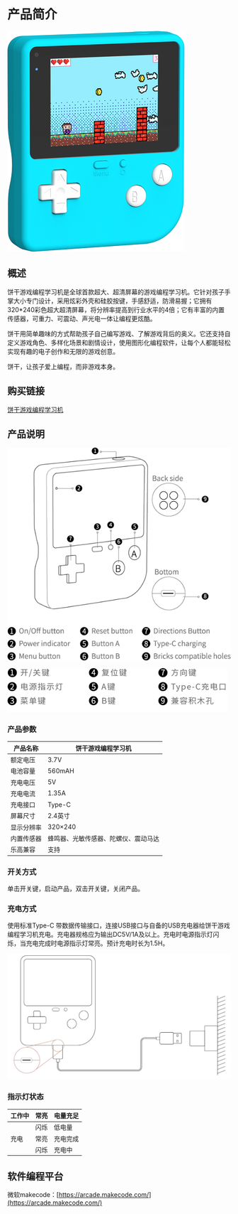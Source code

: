 # 产品简介

![retro-case-01-01.png](./images/retro-case-01-01.png)

## 概述

饼干游戏编程学习机是全球首款超大、超清屏幕的游戏编程学习机。它针对孩子手掌大小专门设计，采用炫彩外壳和硅胶按键，手感舒适，防滑易握；它拥有320*240彩色超大超清屏幕，将分辨率提高到行业水平的4倍；它有丰富的内置传感器，可重力、可震动、声光电一体让编程更炫酷。

饼干用简单趣味的方式帮助孩子自己编写游戏、了解游戏背后的奥义。它还支持自定义游戏角色、多样化场景和剧情设计，使用图形化编程软件，让每个人都能轻松实现有趣的电子创作和无限的游戏创意。

饼干，让孩子爱上编程，而非游戏本身。

## 购买链接

 [饼干游戏编程学习机](https://item.taobao.com/item.htm?spm=a1z10.5-c-s.w4002-18602834185.82.51a95ccfE1IJt1&id=644090757603)

## 产品说明

![retro-01.png](./images/retro-01.png)

![retro-02.png](./images/retro-02.png)

### 产品参数
| 产品名称 | 饼干游戏编程学习机 |
| --- | --- |
| 额定电压 | 3.7V |
| 电池容量 | 560mAH |
| 充电电压 | 5V |
| 充电电流 | 1.35A |
| 充电接口 | Type-C |
| 屏幕尺寸 | 2.4英寸 |
| 显示分辨率 | 320×240 |
| 内置传感器 | 蜂鸣器、光敏传感器、陀螺仪、震动马达 |
| 乐高兼容 | 支持 |


### 开关方式
单击开关键，启动产品，双击开关键，关闭产品。

### 充电方式
使用标准Type-C 带数据传输接口，连接USB接口与自备的USB充电器给饼干游戏编程学习机充电。充电器规格应为输出DC5V/1A及以上。充电时电源指示灯闪烁，当充电完成时电源指示灯常亮。预计充电时长为1.5H。

![retro-gg-2.png](./images/retro-gg-2.png)

### 指示灯状态
| 工作中 | 常亮 | 电量充足 |
| --- | --- | --- |
|  | 闪烁 | 低电量 |
| 充电 | 常亮 | 充电完成 |
|  | 闪烁 | 充电中 |


## 软件编程平台
微软makecode：[https://arcade.makecode.com/](https://arcade.makecode.com/)
